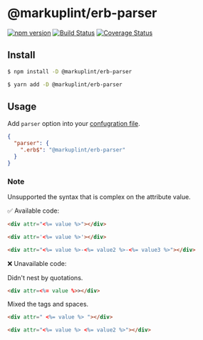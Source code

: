# @markuplint/erb-parser

[![npm version](https://badge.fury.io/js/%40markuplint%2Ferb-parser.svg)](https://www.npmjs.com/package/@markuplint/erb-parser)
[![Build Status](https://travis-ci.org/markuplint/markuplint.svg?branch=main)](https://travis-ci.org/markuplint/markuplint)
[![Coverage Status](https://coveralls.io/repos/github/markuplint/markuplint/badge.svg?branch=main)](https://coveralls.io/github/markuplint/markuplint?branch=main)

## Install

```sh
$ npm install -D @markuplint/erb-parser

$ yarn add -D @markuplint/erb-parser
```

## Usage

Add `parser` option into your [confugration file](https://markuplint.dev/configuration#parser).

```json
{
  "parser": {
    ".erb$": "@markuplint/erb-parser"
  }
}
```

### Note

Unsupported the syntax that is complex on the attribute value.

✅ Available code:

```html
<div attr="<%= value %>"></div>
```

<!-- prettier-ignore-start -->
```html
<div attr='<%= value %>'></div>
```
<!-- prettier-ignore-end -->

```html
<div attr="<%= value %>-<%= value2 %>-<%= value3 %>"></div>
```

❌ Unavailable code:

Didn't nest by quotations.

<!-- prettier-ignore-start -->
```html
<div attr=<%= value %>></div>
```
<!-- prettier-ignore-end -->

Mixed the tags and spaces.

```html
<div attr=" <%= value %> "></div>
```

```html
<div attr="<%= value %> <%= value2 %>"></div>
```
